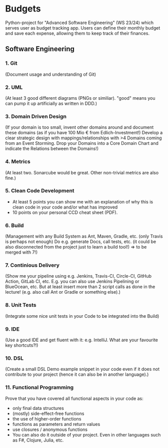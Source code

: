 # Budgets
Python-project for "Advanced Software Engineering" (WS 23/24) which serves user as budget tracking app. Users can define their monthly budget and save each expense, allowing them to keep track of their finances.

## Software Engineering
### 1. Git
(Document usage and understanding of Git)
### 2. UML
(At least 3 good different diagrams (PNGs or similiar). "good" means you can pump it up artificially as written in DDD.)
### 3. Domain Driven Design
(If your domain is too small, invent other domains around and document these domains (as if you have 100 Mio € from Edlich-Investment!) Develop a clear strategic design with mappings/relationships with >4 Domains coming from an Event Storming. Drop your Domains into a Core Domain Chart and indicate the Relations between the Domains!)
### 4. Metrics
(At least two. Sonarcube would be great. Other non-trivial metrics are also fine.)
### 5. Clean Code Development
-  At least 5 points you can show me with an explanation of why this is clean code in your code and/or what has improved
- 10 points on your personal CCD cheat sheet (PDF).
### 6. Build
(Management with any Build System as Ant, Maven, Gradle, etc. (only Travis is perhaps not enough) Do e.g. generate Docs, call tests, etc. (it could be also disconnected from the project just to learn a build tool!) => to be merged with 7!)
### 7. Continious Delivery
(Show me your pipeline using e.g. Jenkins, Travis-CI, Circle-CI, GitHub Action, GitLab CI, etc. E.g. you can also use Jenkins Pipelining or BlueOcean, etc. But at least insert more than 2 script calls as done in the lecture! (e.g. also call Ant or Gradle or something else).)
### 8. Unit Tests
(Integrate some nice unit tests in your Code to be integrated into the Build)
### 9. IDE
(Use a good IDE and get fluent with it: e.g. IntelliJ. What are your favourite key shortcuts?!)
### 10. DSL
(Create a small DSL Demo example snippet in your code even if it does not contribute to your project (hence it can also be in another language).)
### 11. Functional Programming
Prove that you have covered all functional aspects in your code as:
- only final data structures
- (mostly) side-effect-free functions
- the use of higher-order functions
- functions as parameters and return values
- use closures / anonymous functions
- You can also do it outside of your project. Even in other languages such as F#, Clojure, Julia, etc. 